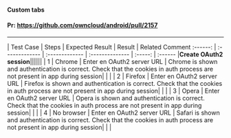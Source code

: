 #### Custom tabs 

#### Pr: https://github.com/owncloud/android/pull/2157 


---

 
| Test Case | Steps | Expected Result | Result | Related Comment
:------: | :------------- | :------------- | :-------------- | :-----: | :------
|**Create OAuth2 session**||||||
| 1 | Chrome | Enter en OAuth2 server URL | Chrome is shown and authentication is correct. Check that the cookies in auth process are not present in app during session|  |  |
| 2 | Firefox | Enter en OAuth2 server URL | Firefox is shown and authentication is correct. Check that the cookies in auth process are not present in app during session|  |  |
| 3 | Opera | Enter en OAuth2 server URL | Opera is shown and authentication is correct. Check that the cookies in auth process are not present in app during session|  |  |
| 4 | No browser | Enter en OAuth2 server URL | Safari is shown and authentication is correct. Check that the cookies in auth process are not present in app during session|  |  |